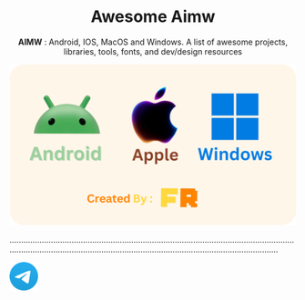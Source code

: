<h1 align="center">Awesome Aimw </h1>
<p align="center">
  <b>AIMW</b> : Android, IOS, MacOS and Windows. A list of awesome projects, libraries, tools, fonts, and dev/design resources
</p>
<p align="center">
  <img src="Photos/Photo.png" alt="The photo">
</p>

.................................................................................................................................................................................................................................................
<p align="left">
  <a href="https://t.me/whosthefr">
    <img src=Photos/Tele.png alt="Telegram" width="50" height="50"
 </a>
</p>
